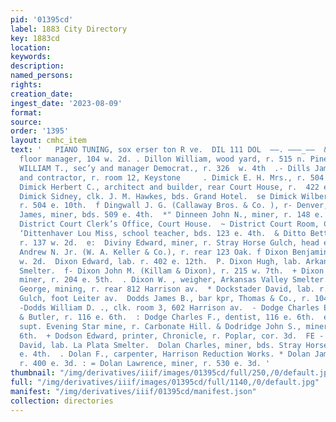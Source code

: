 ```yaml
---
pid: '01395cd'
label: 1883 City Directory
key: 1883cd
location: 
keywords: 
description: 
named_persons: 
rights: 
creation_date: 
ingest_date: '2023-08-09'
format: 
source: 
order: '1395'
layout: cmhc_item
text: '   PIANO TUNING, sox erser ton R ve.  DIL 111 DOL  ——. ———_——  & Dillon Thomas,
  floor manager, 104 w. 2d. . Dillon William, wood yard, r. 515 n. Pine. & DILLON
  WILLIAM T., sec’y and manager Democrat., r. 326  w. 4th  .- Dills James M., plasterer
  and contractor, r. room 12, Keystone     . Dimick E. H. Mrs., r. 504 e. 10th. -
  Dimick Herbert C., architect and builder, rear Court House, r.  422 e. 10th.  ‘
  Dimick Sidney, clk. J. M. Hawkes, bds. Grand Hotel.  se Dimick Wilber C., carpenter,
  r. 504 e. 10th.  f Dingwall J. G. (Callaway Bros. & Co. ), r- Denver, Colo. * Dinneen
  James, miner, bds. 509 e. 4th.  *" Dinneen John N., miner, r. 148 e. Chestnut.  ¥
  District Court Clerk’s Office, Court House.  ~ District Court Room, Court House.  =°
  ‘Dittenhaver Lou Miss, school teacher, bds. 123 e. 4th.  & Ditto Bettie Miss, col’d,
  r. 137 w. 2d.  e:  Diviny Edward, miner, r. Stray Horse Gulch, head e. 4th. fF Dix
  Andrew N. Jr. (W. A. Keller & Co.), r. rear 123 Oak. f Dixon Benjamin, saloon, 115
  w. 2d.  Dixon Edward, lab. r. 402 e. 12th.  P. Dixon Hugh, lab. Arkansas Valley
  Smelter.  f- Dixon John M. (Killam & Dixon), r. 215 w. 7th.  + Dixon Samuel J.,
  miner, r. 204 e. 5th.  . Dixon W. , weigher, Arkansas Valley Smelter.  g, Doane
  George, mining, r. rear 812 Harrison av.  * Dockstader David, lab. r. ss. California
  Gulch, foot Leiter av.  Dodds James B., bar kpr, Thomas & Co., r. 104 w. 2d.  ft
  -Dodds William D. ., clk. room 3, 602 Harrison av.  - Dodge Charles E., clk. Frankle
  & Butler, r. 116 e. 6th.  : Dodge Charles F., dentist, 116 e. 6th.  e- Dodge Perley,
  supt. Evening Star mine, r. Carbonate Hill. & Dodridge John S., miner, r. 711 e.
  6th.  + Dodson Edward, printer, Chronicle, r. Poplar, cor. 3d.  FE - Dogstresser
  David, lab. La Plata Smelter.  Dolan Charles, miner, bds. Stray Horse Gulch, head
  e. 4th.  . Dolan F., carpenter, Harrison Reduction Works. * Dolan James, miner,
  r. 400 e. 3d. : = Dolan Lawrence, miner, r. 530 e. 3d. '
thumbnail: "/img/derivatives/iiif/images/01395cd/full/250,/0/default.jpg"
full: "/img/derivatives/iiif/images/01395cd/full/1140,/0/default.jpg"
manifest: "/img/derivatives/iiif/01395cd/manifest.json"
collection: directories
---
```

